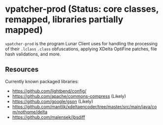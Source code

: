 # vpatcher-prod (Status: core classes, remapped, libraries partially mapped)
`vpatcher-prod` is the program Lunar Client uses for handling the processing of their `.lclass` `.class` obfuscations, applying XDelta OptiFine patches, file hash validations, and more.

## Resources
Currently known packaged libraries:
* https://github.com/lightbend/config/
* https://github.com/apache/commons-compress (Likely)
* https://github.com/google/gson (Likely)
* https://github.com/mantlik/xdeltaencoder/tree/master/src/main/java/com/nothome/delta
* https://github.com/malensek/jbsdiff
